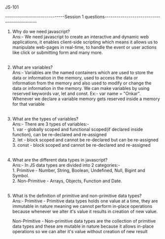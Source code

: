 JS-101


------------------------------Session 1 questions--------------------------------------------

1. Why do we need javascript?<br />
Ans:- We need javascript to create an interactive and dynamic web applications, it enables client-side scripting which means
      it allows us to manipulate web-pages in real-time, to handle the event or user actions like click or submitting form and many more.
<br /><br />

2. What are variables? <br />
Ans:- Variables are the named containers which are used to store the data or information in the memory, used to access the data or information
      from the memory and also used to modify or change the data or information in the memory. We can make variables by using reserved keywords
      var, let and const. Ex:- var name = "Onkar".<br />
      Whenever we declare a variable memory gets reserved inside a memory for that variable
<br /><br />

3. What are the types of variables?<br />
Ans:- There are 3 types of variables:- <br />1. var - globally scoped and functional scoped(if declared inside function), can be re-declared and re-assigned
                                       <br />2. let - block scoped and cannot be re-declared but can be re-assigned
                                       <br />3. const - block scoped and cannot be re-declared and re-assigned
<br /><br />

4. What are the different data types in javascript?<br />
Ans:- In JS data types are divided into 2 categories:- <br />1. Primitive - Number, String, Boolean, Undefined, Null, Bigint and Symbol.<br />
                                                       2. Non-Primitive - Arrays, Objects, Function and Date.
<br /><br />

5. What is the definition of primitive and non-primitive data types?<br />
Ans:- Primitive - Primitive data types holds one value at a time, they are immutable in nature meaning we cannot perform in-place operations because whenever we alter it's value it results in creation of new value. 
      
      Non-Primitive - Non-primitive data types are the collection of primitive data types and these are mutable in nature because it allows in-place operations so we can alter it's value without creation of new result

<br /><br />





                      